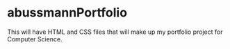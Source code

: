 # abussmannPortfolio
This will have HTML and CSS files that will make up my portfolio project for Computer Science.
